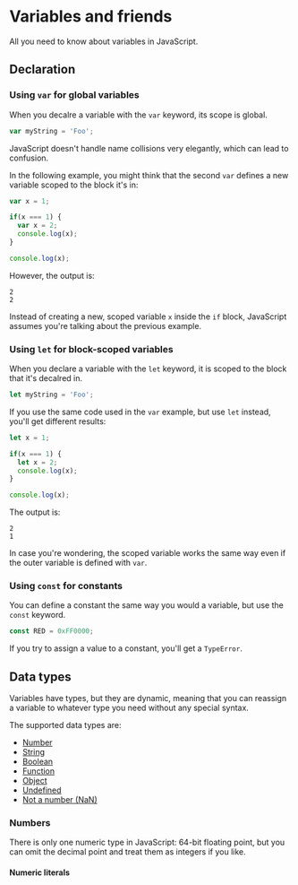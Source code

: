 # Variables and friends

All you need to know about variables in JavaScript.

## Declaration

### Using `var` for global variables

When you decalre a variable with the `var` keyword, its scope is global.

```javascript
var myString = 'Foo';
```

JavaScript doesn't handle name collisions very elegantly, which can lead to confusion.

In the following example, you might think that the second `var` defines a new variable
scoped to the block it's in:

```javascript
var x = 1;

if(x === 1) {
  var x = 2;
  console.log(x);
}

console.log(x);
```

However, the output is:

```
2
2
```

Instead of creating a new, scoped variable `x` inside the `if` block, JavaScript
assumes you're talking about the previous example.

### Using `let` for block-scoped variables

When you declare a variable with the `let` keyword, it is scoped to the block that it's
decalred in.

```javascript
let myString = 'Foo';
```

If you use the same code used in the `var` example, but use `let` instead, you'll get
different results:

```javascript
let x = 1;

if(x === 1) {
  let x = 2;
  console.log(x);
}

console.log(x);
```

The output is:

```
2
1
```

In case you're wondering, the scoped variable works the same way even if the outer variable
is defined with `var`.

### Using `const` for constants

You can define a constant the same way you would a variable, but use the `const` keyword.

```javascript
const RED = 0xFF0000;
```

If you try to assign a value to a constant, you'll get a `TypeError`.

## Data types

Variables have types, but they are dynamic, meaning that you can reassign a variable to whatever type
you need without any special syntax.

The supported data types are:
-   [Number](#numbers)
-   [String](#strings)
-   [Boolean](#booleans)
-   [Function](#functions)
-   [Object](#objects)
-   [Undefined](#undefined)
-   [Not a number (NaN)](#not-a-number)

### Numbers

There is only one numeric type in JavaScript: 64-bit floating point, but you can omit the decimal point
and treat them as integers if you like.

#### Numeric literals

